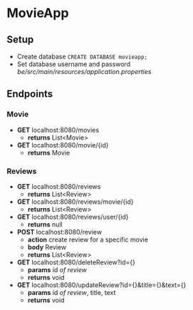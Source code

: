 # MovieApp
## Setup
- Create database `CREATE DATABASE movieapp;`
- Set database username and password *be/src/main/resources/application.properties*

## Endpoints
### Movie
- **GET** localhost:8080/movies
    - **returns** List\<Movie>
- **GET** localhost:8080/movie/{id}
    - **returns** Movie

### Reviews
- **GET** localhost:8080/reviews
    - **returns** List\<Review>
- **GET** localhost:8080/reviews/movie/{id}
    - **returns** List\<Review>
- **GET** localhost:8080/reviews/user/{id}
    - **returns** null 
- **POST** localhost:8080/review
    - **action** create review for a specific movie
    - **body** Review
    - **returns** List\<Review> 
- **GET** localhost:8080/deleteReview?id={}
    - **params** id  *of review*
    - **returns** void 
- **GET** localhost:8080/updateReview?id={}&title={}&text={}
    - **params** id *of review*, title, text
    - **returns** void
     




